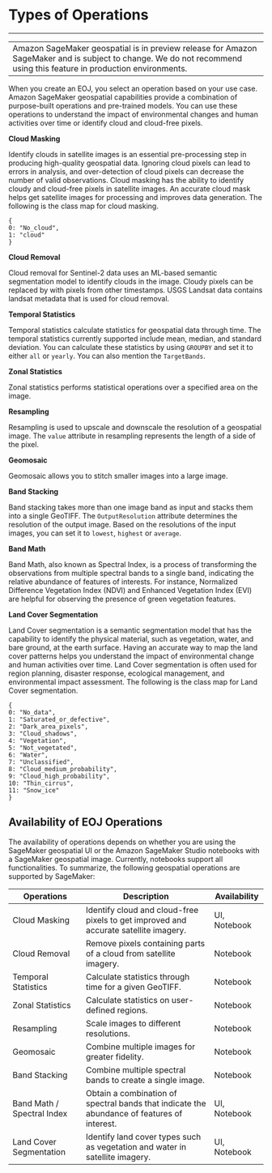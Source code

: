 # Types of Operations<a name="geospatial-eoj-models"></a>


****  

|  | 
| --- |
| Amazon SageMaker geospatial is in preview release for Amazon SageMaker and is subject to change\. We do not recommend using this feature in production environments\. | 

When you create an EOJ, you select an operation based on your use case\. Amazon SageMaker geospatial capabilities provide a combination of purpose\-built operations and pre\-trained models\. You can use these operations to understand the impact of environmental changes and human activities over time or identify cloud and cloud\-free pixels\.

**Cloud Masking**

Identify clouds in satellite images is an essential pre\-processing step in producing high\-quality geospatial data\. Ignoring cloud pixels can lead to errors in analysis, and over\-detection of cloud pixels can decrease the number of valid observations\. Cloud masking has the ability to identify cloudy and cloud\-free pixels in satellite images\. An accurate cloud mask helps get satellite images for processing and improves data generation\. The following is the class map for cloud masking\.

```
{
0: "No_cloud",
1: "cloud"
}
```

**Cloud Removal**

Cloud removal for Sentinel\-2 data uses an ML\-based semantic segmentation model to identify clouds in the image\. Cloudy pixels can be replaced by with pixels from other timestamps\. USGS Landsat data contains landsat metadata that is used for cloud removal\.

**Temporal Statistics**

Temporal statistics calculate statistics for geospatial data through time\. The temporal statistics currently supported include mean, median, and standard deviation\. You can calculate these statistics by using `GROUPBY` and set it to either `all` or `yearly`\. You can also mention the `TargetBands`\.

**Zonal Statistics**

Zonal statistics performs statistical operations over a specified area on the image\. 

**Resampling**

Resampling is used to upscale and downscale the resolution of a geospatial image\. The `value` attribute in resampling represents the length of a side of the pixel\.

**Geomosaic**

Geomosaic allows you to stitch smaller images into a large image\.

**Band Stacking**

Band stacking takes more than one image band as input and stacks them into a single GeoTIFF\. The `OutputResolution` attribute determines the resolution of the output image\. Based on the resolutions of the input images, you can set it to `lowest`, `highest` or `average`\.

**Band Math**

Band Math, also known as Spectral Index, is a process of transforming the observations from multiple spectral bands to a single band, indicating the relative abundance of features of interests\. For instance, Normalized Difference Vegetation Index \(NDVI\) and Enhanced Vegetation Index \(EVI\) are helpful for observing the presence of green vegetation features\.

**Land Cover Segmentation**

Land Cover segmentation is a semantic segmentation model that has the capability to identify the physical material, such as vegetation, water, and bare ground, at the earth surface\. Having an accurate way to map the land cover patterns helps you understand the impact of environmental change and human activities over time\. Land Cover segmentation is often used for region planning, disaster response, ecological management, and environmental impact assessment\. The following is the class map for Land Cover segmentation\.

```
{
0: "No_data",
1: "Saturated_or_defective",
2: "Dark_area_pixels",
3: "Cloud_shadows",
4: "Vegetation",
5: "Not_vegetated",
6: "Water",
7: "Unclassified",
8: "Cloud_medium_probability",
9: "Cloud_high_probability",
10: "Thin_cirrus",
11: "Snow_ice"
}
```

## Availability of EOJ Operations<a name="geospatial-eoj-models-avail"></a>

The availability of operations depends on whether you are using the SageMaker geospatial UI or the Amazon SageMaker Studio notebooks with a SageMaker geospatial image\. Currently, notebooks support all functionalities\. To summarize, the following geospatial operations are supported by SageMaker:


| Operations |  Description  |  Availability  | 
| --- | --- | --- | 
| Cloud Masking | Identify cloud and cloud\-free pixels to get improved and accurate satellite imagery\. | UI, Notebook | 
| Cloud Removal | Remove pixels containing parts of a cloud from satellite imagery\. | Notebook | 
| Temporal Statistics | Calculate statistics through time for a given GeoTIFF\. | Notebook | 
| Zonal Statistics | Calculate statistics on user\-defined regions\. | Notebook | 
| Resampling | Scale images to different resolutions\. | Notebook | 
| Geomosaic | Combine multiple images for greater fidelity\. | Notebook | 
| Band Stacking | Combine multiple spectral bands to create a single image\. | Notebook | 
| Band Math / Spectral Index | Obtain a combination of spectral bands that indicate the abundance of features of interest\. | UI, Notebook | 
| Land Cover Segmentation | Identify land cover types such as vegetation and water in satellite imagery\. | UI, Notebook | 